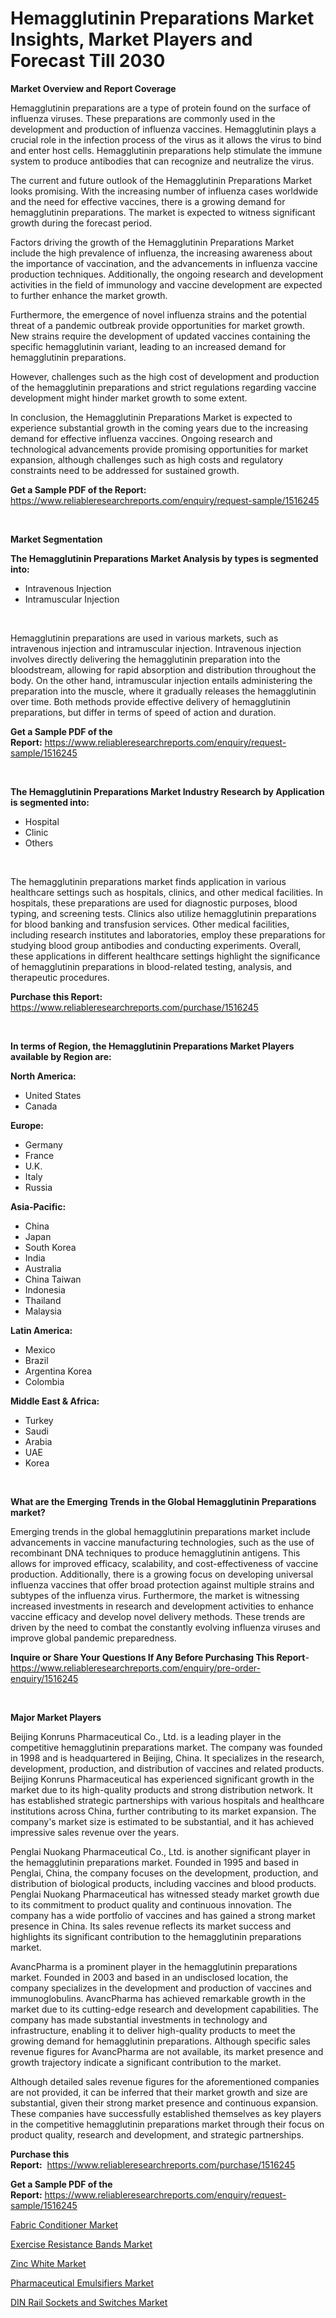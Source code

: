 <p><h1>Hemagglutinin Preparations Market Insights, Market Players and Forecast Till 2030</h1></p><p><strong>Market Overview and Report Coverage</strong></p>
<p><p>Hemagglutinin preparations are a type of protein found on the surface of influenza viruses. These preparations are commonly used in the development and production of influenza vaccines. Hemagglutinin plays a crucial role in the infection process of the virus as it allows the virus to bind and enter host cells. Hemagglutinin preparations help stimulate the immune system to produce antibodies that can recognize and neutralize the virus.</p><p>The current and future outlook of the Hemagglutinin Preparations Market looks promising. With the increasing number of influenza cases worldwide and the need for effective vaccines, there is a growing demand for hemagglutinin preparations. The market is expected to witness significant growth during the forecast period.</p><p>Factors driving the growth of the Hemagglutinin Preparations Market include the high prevalence of influenza, the increasing awareness about the importance of vaccination, and the advancements in influenza vaccine production techniques. Additionally, the ongoing research and development activities in the field of immunology and vaccine development are expected to further enhance the market growth.</p><p>Furthermore, the emergence of novel influenza strains and the potential threat of a pandemic outbreak provide opportunities for market growth. New strains require the development of updated vaccines containing the specific hemagglutinin variant, leading to an increased demand for hemagglutinin preparations.</p><p>However, challenges such as the high cost of development and production of the hemagglutinin preparations and strict regulations regarding vaccine development might hinder market growth to some extent.</p><p>In conclusion, the Hemagglutinin Preparations Market is expected to experience substantial growth in the coming years due to the increasing demand for effective influenza vaccines. Ongoing research and technological advancements provide promising opportunities for market expansion, although challenges such as high costs and regulatory constraints need to be addressed for sustained growth.</p></p>
<p><strong>Get a Sample PDF of the Report:</strong> <a href="https://www.reliableresearchreports.com/enquiry/request-sample/1516245">https://www.reliableresearchreports.com/enquiry/request-sample/1516245</a></p>
<p>&nbsp;</p>
<p><strong>Market Segmentation</strong></p>
<p><strong>The Hemagglutinin Preparations Market Analysis by types is segmented into:</strong></p>
<p><ul><li>Intravenous Injection</li><li>Intramuscular Injection</li></ul></p>
<p>&nbsp;</p>
<p><p>Hemagglutinin preparations are used in various markets, such as intravenous injection and intramuscular injection. Intravenous injection involves directly delivering the hemagglutinin preparation into the bloodstream, allowing for rapid absorption and distribution throughout the body. On the other hand, intramuscular injection entails administering the preparation into the muscle, where it gradually releases the hemagglutinin over time. Both methods provide effective delivery of hemagglutinin preparations, but differ in terms of speed of action and duration.</p></p>
<p><strong>Get a Sample PDF of the Report:</strong>&nbsp;<a href="https://www.reliableresearchreports.com/enquiry/request-sample/1516245">https://www.reliableresearchreports.com/enquiry/request-sample/1516245</a></p>
<p>&nbsp;</p>
<p><strong>The Hemagglutinin Preparations Market Industry Research by Application is segmented into:</strong></p>
<p><ul><li>Hospital</li><li>Clinic</li><li>Others</li></ul></p>
<p>&nbsp;</p>
<p><p>The hemagglutinin preparations market finds application in various healthcare settings such as hospitals, clinics, and other medical facilities. In hospitals, these preparations are used for diagnostic purposes, blood typing, and screening tests. Clinics also utilize hemagglutinin preparations for blood banking and transfusion services. Other medical facilities, including research institutes and laboratories, employ these preparations for studying blood group antibodies and conducting experiments. Overall, these applications in different healthcare settings highlight the significance of hemagglutinin preparations in blood-related testing, analysis, and therapeutic procedures.</p></p>
<p><strong>Purchase this Report:</strong>&nbsp; <a href="https://www.reliableresearchreports.com/purchase/1516245">https://www.reliableresearchreports.com/purchase/1516245</a></p>
<p>&nbsp;</p>
<p><strong>In terms of Region, the Hemagglutinin Preparations Market Players available by Region are:</strong></p>
<p>
    <p> <strong> North America: </strong>
        <ul>
            <li>United States</li>
            <li>Canada</li>
        </ul>
        </p> 
    <p> <strong> Europe: </strong>
        <ul>
            <li>Germany</li>
            <li>France</li>
            <li>U.K.</li>
            <li>Italy</li>
            <li>Russia</li>
        </ul>
        </p> 
    <p> <strong> Asia-Pacific: </strong>
        <ul>
            <li>China</li>
            <li>Japan</li>
            <li>South Korea</li>
            <li>India</li>
            <li>Australia</li>
            <li>China Taiwan</li>
            <li>Indonesia</li>
            <li>Thailand</li>
            <li>Malaysia</li>
        </ul>
        </p> 
    <p> <strong> Latin America: </strong>
        <ul>
            <li>Mexico</li>
            <li>Brazil</li>
            <li>Argentina Korea</li>
            <li>Colombia</li>
        </ul>
        </p> 
    <p> <strong> Middle East & Africa: </strong>
        <ul>
            <li>Turkey</li>
            <li>Saudi</li>
            <li>Arabia</li>
            <li>UAE</li>
            <li>Korea</li>
        </ul>
    </p>
    </p>
<p>&nbsp;</p>
<p><strong>What are the Emerging Trends in the Global Hemagglutinin Preparations market?</strong></p>
<p><p>Emerging trends in the global hemagglutinin preparations market include advancements in vaccine manufacturing technologies, such as the use of recombinant DNA techniques to produce hemagglutinin antigens. This allows for improved efficacy, scalability, and cost-effectiveness of vaccine production. Additionally, there is a growing focus on developing universal influenza vaccines that offer broad protection against multiple strains and subtypes of the influenza virus. Furthermore, the market is witnessing increased investments in research and development activities to enhance vaccine efficacy and develop novel delivery methods. These trends are driven by the need to combat the constantly evolving influenza viruses and improve global pandemic preparedness.</p></p>
<p><strong>Inquire or Share Your Questions If Any Before Purchasing This Report</strong>- <a href="https://www.reliableresearchreports.com/enquiry/pre-order-enquiry/1516245">https://www.reliableresearchreports.com/enquiry/pre-order-enquiry/1516245</a></p>
<p>&nbsp;</p>
<p><strong>Major Market Players</strong></p>
<p><p>Beijing Konruns Pharmaceutical Co., Ltd. is a leading player in the competitive hemagglutinin preparations market. The company was founded in 1998 and is headquartered in Beijing, China. It specializes in the research, development, production, and distribution of vaccines and related products. Beijing Konruns Pharmaceutical has experienced significant growth in the market due to its high-quality products and strong distribution network. It has established strategic partnerships with various hospitals and healthcare institutions across China, further contributing to its market expansion. The company's market size is estimated to be substantial, and it has achieved impressive sales revenue over the years.</p><p>Penglai Nuokang Pharmaceutical Co., Ltd. is another significant player in the hemagglutinin preparations market. Founded in 1995 and based in Penglai, China, the company focuses on the development, production, and distribution of biological products, including vaccines and blood products. Penglai Nuokang Pharmaceutical has witnessed steady market growth due to its commitment to product quality and continuous innovation. The company has a wide portfolio of vaccines and has gained a strong market presence in China. Its sales revenue reflects its market success and highlights its significant contribution to the hemagglutinin preparations market.</p><p>AvancPharma is a prominent player in the hemagglutinin preparations market. Founded in 2003 and based in an undisclosed location, the company specializes in the development and production of vaccines and immunoglobulins. AvancPharma has achieved remarkable growth in the market due to its cutting-edge research and development capabilities. The company has made substantial investments in technology and infrastructure, enabling it to deliver high-quality products to meet the growing demand for hemagglutinin preparations. Although specific sales revenue figures for AvancPharma are not available, its market presence and growth trajectory indicate a significant contribution to the market.</p><p>Although detailed sales revenue figures for the aforementioned companies are not provided, it can be inferred that their market growth and size are substantial, given their strong market presence and continuous expansion. These companies have successfully established themselves as key players in the competitive hemagglutinin preparations market through their focus on product quality, research and development, and strategic partnerships.</p></p>
<p><strong>Purchase this Report:</strong>&nbsp;&nbsp;<a href="https://www.reliableresearchreports.com/purchase/1516245">https://www.reliableresearchreports.com/purchase/1516245</a></p>
<p></p>
<p><strong>Get a Sample PDF of the Report:</strong>&nbsp;<a href="https://www.reliableresearchreports.com/enquiry/request-sample/1516245">https://www.reliableresearchreports.com/enquiry/request-sample/1516245</a></p>
<p><p><a href="https://www.linkedin.com/pulse/fabric-conditioner-market-research-report-provides-thorough-x9kif/">Fabric Conditioner Market</a></p><p><a href="https://www.linkedin.com/pulse/exercise-resistance-bands-market-research-report-provides-aspyf/">Exercise Resistance Bands Market</a></p><p><a href="https://medium.com/@jenniebrown07/zinc-white-market-research-report-its-history-and-forecast-2023-to-2030-483a34334f9e">Zinc White Market</a></p><p><a href="https://medium.com/@janbogisich/pharmaceutical-emulsifiers-market-focuses-on-market-share-size-and-projected-forecast-till-2030-83e00a8dfac6">Pharmaceutical Emulsifiers Market</a></p><p><a href="https://github.com/kuntayevaz/Market-Research-Report-List-1/blob/main/din-rail-sockets-and-switches-market.md">DIN Rail Sockets and Switches Market</a></p></p>